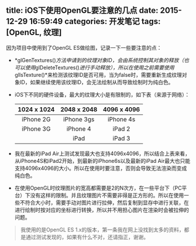 title: iOS下使用OpenGL要注意的几点
date: 2015-12-29 16:59:49
categories: 开发笔记
tags: [OpenGL, 纹理]
---

因为项目中使用到了OpenGL ES做绘图，记录一下一些要注意的点：  

* *glGenTextures()*方法申请到的纹理对象ID，会由系统控制其对象的释放（也可以使用*glDeleteTextures()*进行手动释放），所以在使用之前需要使用*glIsTexture()*来检测该纹理ID是否可用，当为false时，需要重新生成纹理对象ID，如果继续使用该纹理ID，会无法绘制从而导致绘制时为纯白色。  
<!--more-->
* iOS下不同的硬件设备，最大的纹理大小是有限制的，如下表（来源于网络）：


  | 1024 x 1024 | 2048 x 2048 | 4096 x 4096 |
  |    :--:     |     :--:    |    :--:     |
  | iPhone 2G   | iPhone 3gs  | iPhone 4s   |
  | iPhone 3G   | iPhone 4    | iPad 2      |
  |             | iPad        | iPad 3      |


* 我在最新的iPad Air上测试发现最大也支持4096x4096，所以结合上表来看，从iPhone4S和iPad2开始，到最新的iPhone6s以及最新的iPad Air最大也只能支持4096x4096的大小。所以在使用时要注意，否则会导致无法渲染而变成纯白色。  
* 在使用OpenGL时纹理图片的宽高都需要是2的N次方，在一些平台下（PC平台）下没有这样的限制。并且纹理图片不需要非得是正方形的。所以在使用一些不符合大小时，需要手动对图片进行拉伸，然后复制到显存中进行关联，在进行绘制时按对应的坐标进行转换，所以并不用担心图片在渲染时会被拉伸的问题。

> 我使用的是OpenGL ES 1.x的版本，第一条我在网上没找到太多的资料，都是通过测试发现的，如果有什么不对，还请指正，谢谢。